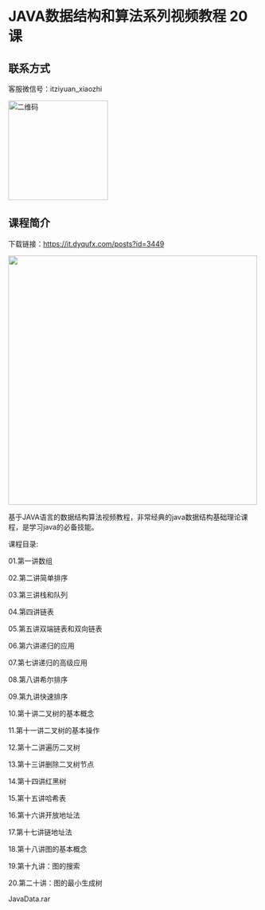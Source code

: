 # JAVA数据结构和算法系列视频教程 20课

## 联系方式

客服微信号：itziyuan_xiaozhi

<img src="https://ziyuanyun.oss-cn-guangzhou.aliyuncs.com/common/20240614073449/666b82192834a.jpg" width="200" height="200" alt="二维码">

## 课程简介

下载链接：https://it.dyqufx.com/posts?id=3449

<img src="https://ziyuanyun.oss-cn-guangzhou.aliyuncs.com/yun/20240515185156/664493cc4942a.jpg" width="500" alt="">

  

 基于JAVA语言的数据结构算法视频教程，非常经典的java数据结构基础理论课程，是学习java的必备技能。

 课程目录:

 01.第一讲数组

 02.第二讲简单排序

 03.第三讲栈和队列

 04.第四讲链表

 05.第五讲双端链表和双向链表

 06.第六讲递归的应用

 07.第七讲递归的高级应用

 08.第八讲希尔排序

 09.第九讲快速排序

 10.第十讲二叉树的基本概念

 11.第十一讲二叉树的基本操作

 12.第十二讲遍历二叉树

 13.第十三讲删除二叉树节点

 14.第十四讲红黑树

 15.第十五讲哈希表

 16.第十六讲开放地址法

 17.第十七讲链地址法

 18.第十八讲图的基本概念

 19.第十九讲：图的搜索

 20.第二十讲：图的最小生成树

 JavaData.rar

  